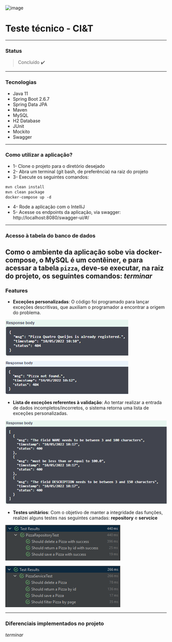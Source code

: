 ![image](https://user-images.githubusercontent.com/61791877/167627700-f4e58ec5-88e3-4949-9016-84f1717e548a.png)


# Teste técnico - CI&T

---

### Status
>Concluído ✔️

---

### Tecnologias

* Java 11
* Spring Boot 2.6.7
* Spring Data JPA
* Maven
* MySQL
* H2 Database
* JUnit
* Mockito
* Swagger

---

### Como utilizar a aplicação?

* 1- Clone o projeto para o diretório desejado
* 2- Abra um terminal (git bash, de preferência) na raiz do projeto
* 3- Execute os seguintes comandos:
```
mvn clean install
mvn clean package
docker-compose up -d
```

* 4- Rode a aplicação com o IntelliJ
* 5- Acesse os endpoints da aplicação, via swagger: http://localhost:8080/swagger-ui/#/

---

### Acesso à tabela do banco de dados

Como o ambiente da aplicação sobe via docker-compose, o MySQL é um contêiner, e para acessar a tabela `pizza`, deve-se executar, na raiz do projeto, os seguintes comandos:
_terminar_
---

### Features

* **Exceções personalizadas**: O código foi programado para lançar exceções descritivas, que auxiliam o programador a encontrar a origem do problema.

![img.png](img.png)

![img_2.png](img_2.png)

* **Lista de exceções referentes à validação**: Ao tentar realizar a entrada de dados incompletos/incorretos, o sistema retorna uma lista de exceções personalizadas.

![img_5.png](img_5.png)

* **Testes unitários**: Com o objetivo de manter a integridade das funções, realizei alguns testes nas seguintes camadas: **repository** e **servcice**

![img_6.png](img_6.png)

![img_3.png](img_3.png)

--- 

### Diferenciais implementados no projeto
_terminar_